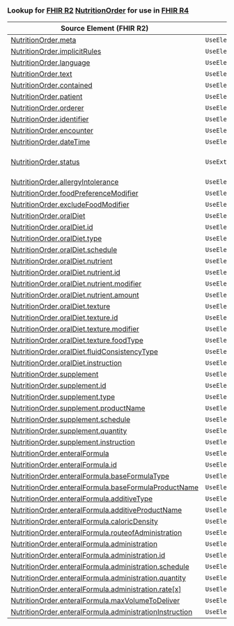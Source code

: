 ### Lookup for [FHIR R2](https://hl7.org/fhir/DSTU2/) [NutritionOrder](https://hl7.org/fhir/DSTU2/NutritionOrder.html) for use in [FHIR R4](https://hl7.org/fhir/R4/)

| Source Element (FHIR R2) | Usage | Target |
| -------------- | ----- | ------ |
| [NutritionOrder.meta](https://hl7.org/fhir/DSTU2/NutritionOrder.html#resource) | `UseElementSameName` | [NutritionOrder.meta](https://hl7.org/fhir/R4/NutritionOrder.html#resource) |
| [NutritionOrder.implicitRules](https://hl7.org/fhir/DSTU2/NutritionOrder.html#resource) | `UseElementSameName` | [NutritionOrder.implicitRules](https://hl7.org/fhir/R4/NutritionOrder.html#resource) |
| [NutritionOrder.language](https://hl7.org/fhir/DSTU2/NutritionOrder.html#resource) | `UseElementSameName` | [NutritionOrder.language](https://hl7.org/fhir/R4/NutritionOrder.html#resource) |
| [NutritionOrder.text](https://hl7.org/fhir/DSTU2/NutritionOrder.html#resource) | `UseElementSameName` | [NutritionOrder.text](https://hl7.org/fhir/R4/NutritionOrder.html#resource) |
| [NutritionOrder.contained](https://hl7.org/fhir/DSTU2/NutritionOrder.html#resource) | `UseElementSameName` | [NutritionOrder.contained](https://hl7.org/fhir/R4/NutritionOrder.html#resource) |
| [NutritionOrder.patient](https://hl7.org/fhir/DSTU2/NutritionOrder.html#resource) | `UseElementSameName` | [NutritionOrder.patient](https://hl7.org/fhir/R4/NutritionOrder.html#resource) |
| [NutritionOrder.orderer](https://hl7.org/fhir/DSTU2/NutritionOrder.html#resource) | `UseElementSameName` | [NutritionOrder.orderer](https://hl7.org/fhir/R4/NutritionOrder.html#resource) |
| [NutritionOrder.identifier](https://hl7.org/fhir/DSTU2/NutritionOrder.html#resource) | `UseElementSameName` | [NutritionOrder.identifier](https://hl7.org/fhir/R4/NutritionOrder.html#resource) |
| [NutritionOrder.encounter](https://hl7.org/fhir/DSTU2/NutritionOrder.html#resource) | `UseElementSameName` | [NutritionOrder.encounter](https://hl7.org/fhir/R4/NutritionOrder.html#resource) |
| [NutritionOrder.dateTime](https://hl7.org/fhir/DSTU2/NutritionOrder.html#resource) | `UseElementSameName` | [NutritionOrder.dateTime](https://hl7.org/fhir/R4/NutritionOrder.html#resource) |
| [NutritionOrder.status](https://hl7.org/fhir/DSTU2/NutritionOrder.html#resource) | `UseExtension` | [http://hl7.org/fhir/1.0/StructureDefinition/extension-NutritionOrder.status](StructureDefinition-ext-R2-NutritionOrder.status.html) |
| [NutritionOrder.allergyIntolerance](https://hl7.org/fhir/DSTU2/NutritionOrder.html#resource) | `UseElementSameName` | [NutritionOrder.allergyIntolerance](https://hl7.org/fhir/R4/NutritionOrder.html#resource) |
| [NutritionOrder.foodPreferenceModifier](https://hl7.org/fhir/DSTU2/NutritionOrder.html#resource) | `UseElementSameName` | [NutritionOrder.foodPreferenceModifier](https://hl7.org/fhir/R4/NutritionOrder.html#resource) |
| [NutritionOrder.excludeFoodModifier](https://hl7.org/fhir/DSTU2/NutritionOrder.html#resource) | `UseElementSameName` | [NutritionOrder.excludeFoodModifier](https://hl7.org/fhir/R4/NutritionOrder.html#resource) |
| [NutritionOrder.oralDiet](https://hl7.org/fhir/DSTU2/NutritionOrder.html#resource) | `UseElementSameName` | [NutritionOrder.oralDiet](https://hl7.org/fhir/R4/NutritionOrder.html#resource) |
| [NutritionOrder.oralDiet.id](https://hl7.org/fhir/DSTU2/NutritionOrder.html#resource) | `UseElementSameName` | [NutritionOrder.oralDiet.id](https://hl7.org/fhir/R4/NutritionOrder.html#resource) |
| [NutritionOrder.oralDiet.type](https://hl7.org/fhir/DSTU2/NutritionOrder.html#resource) | `UseElementSameName` | [NutritionOrder.oralDiet.type](https://hl7.org/fhir/R4/NutritionOrder.html#resource) |
| [NutritionOrder.oralDiet.schedule](https://hl7.org/fhir/DSTU2/NutritionOrder.html#resource) | `UseElementSameName` | [NutritionOrder.oralDiet.schedule](https://hl7.org/fhir/R4/NutritionOrder.html#resource) |
| [NutritionOrder.oralDiet.nutrient](https://hl7.org/fhir/DSTU2/NutritionOrder.html#resource) | `UseElementSameName` | [NutritionOrder.oralDiet.nutrient](https://hl7.org/fhir/R4/NutritionOrder.html#resource) |
| [NutritionOrder.oralDiet.nutrient.id](https://hl7.org/fhir/DSTU2/NutritionOrder.html#resource) | `UseElementSameName` | [NutritionOrder.oralDiet.nutrient.id](https://hl7.org/fhir/R4/NutritionOrder.html#resource) |
| [NutritionOrder.oralDiet.nutrient.modifier](https://hl7.org/fhir/DSTU2/NutritionOrder.html#resource) | `UseElementSameName` | [NutritionOrder.oralDiet.nutrient.modifier](https://hl7.org/fhir/R4/NutritionOrder.html#resource) |
| [NutritionOrder.oralDiet.nutrient.amount](https://hl7.org/fhir/DSTU2/NutritionOrder.html#resource) | `UseElementSameName` | [NutritionOrder.oralDiet.nutrient.amount](https://hl7.org/fhir/R4/NutritionOrder.html#resource) |
| [NutritionOrder.oralDiet.texture](https://hl7.org/fhir/DSTU2/NutritionOrder.html#resource) | `UseElementSameName` | [NutritionOrder.oralDiet.texture](https://hl7.org/fhir/R4/NutritionOrder.html#resource) |
| [NutritionOrder.oralDiet.texture.id](https://hl7.org/fhir/DSTU2/NutritionOrder.html#resource) | `UseElementSameName` | [NutritionOrder.oralDiet.texture.id](https://hl7.org/fhir/R4/NutritionOrder.html#resource) |
| [NutritionOrder.oralDiet.texture.modifier](https://hl7.org/fhir/DSTU2/NutritionOrder.html#resource) | `UseElementSameName` | [NutritionOrder.oralDiet.texture.modifier](https://hl7.org/fhir/R4/NutritionOrder.html#resource) |
| [NutritionOrder.oralDiet.texture.foodType](https://hl7.org/fhir/DSTU2/NutritionOrder.html#resource) | `UseElementSameName` | [NutritionOrder.oralDiet.texture.foodType](https://hl7.org/fhir/R4/NutritionOrder.html#resource) |
| [NutritionOrder.oralDiet.fluidConsistencyType](https://hl7.org/fhir/DSTU2/NutritionOrder.html#resource) | `UseElementSameName` | [NutritionOrder.oralDiet.fluidConsistencyType](https://hl7.org/fhir/R4/NutritionOrder.html#resource) |
| [NutritionOrder.oralDiet.instruction](https://hl7.org/fhir/DSTU2/NutritionOrder.html#resource) | `UseElementSameName` | [NutritionOrder.oralDiet.instruction](https://hl7.org/fhir/R4/NutritionOrder.html#resource) |
| [NutritionOrder.supplement](https://hl7.org/fhir/DSTU2/NutritionOrder.html#resource) | `UseElementSameName` | [NutritionOrder.supplement](https://hl7.org/fhir/R4/NutritionOrder.html#resource) |
| [NutritionOrder.supplement.id](https://hl7.org/fhir/DSTU2/NutritionOrder.html#resource) | `UseElementSameName` | [NutritionOrder.supplement.id](https://hl7.org/fhir/R4/NutritionOrder.html#resource) |
| [NutritionOrder.supplement.type](https://hl7.org/fhir/DSTU2/NutritionOrder.html#resource) | `UseElementSameName` | [NutritionOrder.supplement.type](https://hl7.org/fhir/R4/NutritionOrder.html#resource) |
| [NutritionOrder.supplement.productName](https://hl7.org/fhir/DSTU2/NutritionOrder.html#resource) | `UseElementSameName` | [NutritionOrder.supplement.productName](https://hl7.org/fhir/R4/NutritionOrder.html#resource) |
| [NutritionOrder.supplement.schedule](https://hl7.org/fhir/DSTU2/NutritionOrder.html#resource) | `UseElementSameName` | [NutritionOrder.supplement.schedule](https://hl7.org/fhir/R4/NutritionOrder.html#resource) |
| [NutritionOrder.supplement.quantity](https://hl7.org/fhir/DSTU2/NutritionOrder.html#resource) | `UseElementSameName` | [NutritionOrder.supplement.quantity](https://hl7.org/fhir/R4/NutritionOrder.html#resource) |
| [NutritionOrder.supplement.instruction](https://hl7.org/fhir/DSTU2/NutritionOrder.html#resource) | `UseElementSameName` | [NutritionOrder.supplement.instruction](https://hl7.org/fhir/R4/NutritionOrder.html#resource) |
| [NutritionOrder.enteralFormula](https://hl7.org/fhir/DSTU2/NutritionOrder.html#resource) | `UseElementSameName` | [NutritionOrder.enteralFormula](https://hl7.org/fhir/R4/NutritionOrder.html#resource) |
| [NutritionOrder.enteralFormula.id](https://hl7.org/fhir/DSTU2/NutritionOrder.html#resource) | `UseElementSameName` | [NutritionOrder.enteralFormula.id](https://hl7.org/fhir/R4/NutritionOrder.html#resource) |
| [NutritionOrder.enteralFormula.baseFormulaType](https://hl7.org/fhir/DSTU2/NutritionOrder.html#resource) | `UseElementSameName` | [NutritionOrder.enteralFormula.baseFormulaType](https://hl7.org/fhir/R4/NutritionOrder.html#resource) |
| [NutritionOrder.enteralFormula.baseFormulaProductName](https://hl7.org/fhir/DSTU2/NutritionOrder.html#resource) | `UseElementSameName` | [NutritionOrder.enteralFormula.baseFormulaProductName](https://hl7.org/fhir/R4/NutritionOrder.html#resource) |
| [NutritionOrder.enteralFormula.additiveType](https://hl7.org/fhir/DSTU2/NutritionOrder.html#resource) | `UseElementSameName` | [NutritionOrder.enteralFormula.additiveType](https://hl7.org/fhir/R4/NutritionOrder.html#resource) |
| [NutritionOrder.enteralFormula.additiveProductName](https://hl7.org/fhir/DSTU2/NutritionOrder.html#resource) | `UseElementSameName` | [NutritionOrder.enteralFormula.additiveProductName](https://hl7.org/fhir/R4/NutritionOrder.html#resource) |
| [NutritionOrder.enteralFormula.caloricDensity](https://hl7.org/fhir/DSTU2/NutritionOrder.html#resource) | `UseElementSameName` | [NutritionOrder.enteralFormula.caloricDensity](https://hl7.org/fhir/R4/NutritionOrder.html#resource) |
| [NutritionOrder.enteralFormula.routeofAdministration](https://hl7.org/fhir/DSTU2/NutritionOrder.html#resource) | `UseElementSameName` | [NutritionOrder.enteralFormula.routeofAdministration](https://hl7.org/fhir/R4/NutritionOrder.html#resource) |
| [NutritionOrder.enteralFormula.administration](https://hl7.org/fhir/DSTU2/NutritionOrder.html#resource) | `UseElementSameName` | [NutritionOrder.enteralFormula.administration](https://hl7.org/fhir/R4/NutritionOrder.html#resource) |
| [NutritionOrder.enteralFormula.administration.id](https://hl7.org/fhir/DSTU2/NutritionOrder.html#resource) | `UseElementSameName` | [NutritionOrder.enteralFormula.administration.id](https://hl7.org/fhir/R4/NutritionOrder.html#resource) |
| [NutritionOrder.enteralFormula.administration.schedule](https://hl7.org/fhir/DSTU2/NutritionOrder.html#resource) | `UseElementSameName` | [NutritionOrder.enteralFormula.administration.schedule](https://hl7.org/fhir/R4/NutritionOrder.html#resource) |
| [NutritionOrder.enteralFormula.administration.quantity](https://hl7.org/fhir/DSTU2/NutritionOrder.html#resource) | `UseElementSameName` | [NutritionOrder.enteralFormula.administration.quantity](https://hl7.org/fhir/R4/NutritionOrder.html#resource) |
| [NutritionOrder.enteralFormula.administration.rate[x]](https://hl7.org/fhir/DSTU2/NutritionOrder.html#resource) | `UseElementSameName` | [NutritionOrder.enteralFormula.administration.rate[x]](https://hl7.org/fhir/R4/NutritionOrder.html#resource) |
| [NutritionOrder.enteralFormula.maxVolumeToDeliver](https://hl7.org/fhir/DSTU2/NutritionOrder.html#resource) | `UseElementSameName` | [NutritionOrder.enteralFormula.maxVolumeToDeliver](https://hl7.org/fhir/R4/NutritionOrder.html#resource) |
| [NutritionOrder.enteralFormula.administrationInstruction](https://hl7.org/fhir/DSTU2/NutritionOrder.html#resource) | `UseElementSameName` | [NutritionOrder.enteralFormula.administrationInstruction](https://hl7.org/fhir/R4/NutritionOrder.html#resource) |
